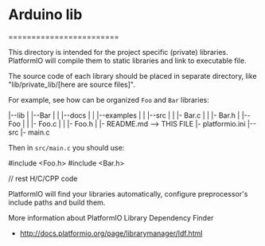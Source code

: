 # Arduino lib
========================

This directory is intended for the project specific (private) libraries.
PlatformIO will compile them to static libraries and link to executable file.

The source code of each library should be placed in separate directory, like
"lib/private_lib/[here are source files]".

For example, see how can be organized `Foo` and `Bar` libraries:

|--lib
|  |--Bar
|  |  |--docs
|  |  |--examples
|  |  |--src
|  |     |- Bar.c
|  |     |- Bar.h
|  |--Foo
|  |  |- Foo.c
|  |  |- Foo.h
|  |- README.md --> THIS FILE
|- platformio.ini
|--src
   |- main.c

Then in `src/main.c` you should use:

#include <Foo.h>
#include <Bar.h>

// rest H/C/CPP code

PlatformIO will find your libraries automatically, configure preprocessor's
include paths and build them.

More information about PlatformIO Library Dependency Finder
- http://docs.platformio.org/page/librarymanager/ldf.html
